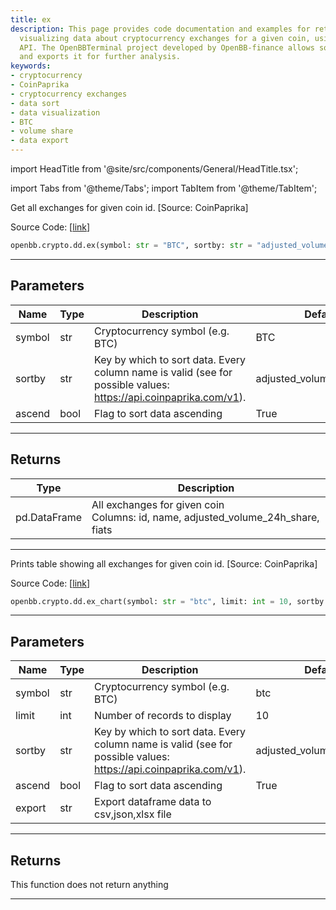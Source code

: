 ```yaml
---
title: ex
description: This page provides code documentation and examples for retrieving and
  visualizing data about cryptocurrency exchanges for a given coin, using the CoinPaprika
  API. The OpenBBTerminal project developed by OpenBB-finance allows sorting the data
  and exports it for further analysis.
keywords:
- cryptocurrency
- CoinPaprika
- cryptocurrency exchanges
- data sort
- data visualization
- BTC
- volume share
- data export
---
```


import HeadTitle from '@site/src/components/General/HeadTitle.tsx';

<HeadTitle title="crypto.dd.ex - Reference | OpenBB SDK Docs" />

import Tabs from '@theme/Tabs';
import TabItem from '@theme/TabItem';

<Tabs>
<TabItem value="model" label="Model" default>

Get all exchanges for given coin id. [Source: CoinPaprika]

Source Code: [[link](https://github.com/OpenBB-finance/OpenBBTerminal/tree/main/openbb_terminal/cryptocurrency/due_diligence/coinpaprika_model.py#L137)]

```python
openbb.crypto.dd.ex(symbol: str = "BTC", sortby: str = "adjusted_volume_24h_share", ascend: bool = True)
```

---

## Parameters

| Name | Type | Description | Default | Optional |
| ---- | ---- | ----------- | ------- | -------- |
| symbol | str | Cryptocurrency symbol (e.g. BTC) | BTC | True |
| sortby | str | Key by which to sort data. Every column name is valid (see for possible values:<br/>https://api.coinpaprika.com/v1). | adjusted_volume_24h_share | True |
| ascend | bool | Flag to sort data ascending | True | True |


---

## Returns

| Type | Description |
| ---- | ----------- |
| pd.DataFrame | All exchanges for given coin<br/>Columns: id, name, adjusted_volume_24h_share, fiats |
---

</TabItem>
<TabItem value="view" label="Chart">

Prints table showing all exchanges for given coin id. [Source: CoinPaprika]

Source Code: [[link](https://github.com/OpenBB-finance/OpenBBTerminal/tree/main/openbb_terminal/cryptocurrency/due_diligence/coinpaprika_view.py#L185)]

```python
openbb.crypto.dd.ex_chart(symbol: str = "btc", limit: int = 10, sortby: str = "adjusted_volume_24h_share", ascend: bool = True, export: str = "")
```

---

## Parameters

| Name | Type | Description | Default | Optional |
| ---- | ---- | ----------- | ------- | -------- |
| symbol | str | Cryptocurrency symbol (e.g. BTC) | btc | True |
| limit | int | Number of records to display | 10 | True |
| sortby | str | Key by which to sort data. Every column name is valid (see for possible values:<br/>https://api.coinpaprika.com/v1). | adjusted_volume_24h_share | True |
| ascend | bool | Flag to sort data ascending | True | True |
| export | str | Export dataframe data to csv,json,xlsx file |  | True |


---

## Returns

This function does not return anything

---

</TabItem>
</Tabs>
